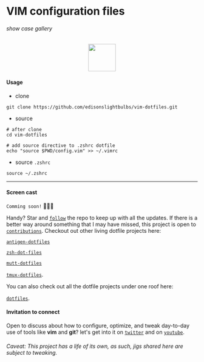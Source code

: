 # VIM configuration files

###### show case gallery

<p align="center">
  <img width="72" src="https://github.com/edisonslightbulbs/antigen-dotfiles/blob/master/res/fig_.png">
</p>

#### Usage

-   clone
```
git clone https://github.com/edisonslightbulbs/vim-dotfiles.git
```

-   source
```
# after clone
cd vim-dotfiles

# add source directive to .zshrc dotfile
echo "source $PWD/config.vim" >> ~/.vimrc
```

-   source `.zshrc`
```
source ~/.zshrc
```
* * *

#### Screen cast

`Comming soon!`    👏🍻🍻

Handy? Star and [`follow`](https://github.com/edisonslightbulbs/bootstrap.git)  the repo to keep up with all the updates.
If there is a better way around something that I may have missed, this project is open to [`contributions`](https://github.com/edisonslightbulbs/antigen-dotfiles.git). Checkout out other living dotfile projects here:

[`antigen-dotfiles`](https://github.com/edisonslightbulbs/antigen-dotfiles)

[`zsh-dot-files`](https://github.com/edisonslightbulbs/zsh-dotfiles)

[`mutt-dotfiles`](https://github.com/edisonslightbulbs/mutt)

[`tmux-dotfiles`](https://github.com/edisonslightbulbs/tmux).

You can also check out all the dotfile projects under one roof here:

[`dotfiles`](https://github.com/edisonslightbulbs/dotfiles).

#### Invitation to connect

Open to discuss about how to configure, optimize, and tweak day-to-day use of tools like **vim** and **git**?
let's get into it on [`twitter`](https://twitter.com/antiqueeverett) and on [`youtube`](https://www.youtube.com/channel/UCKkeK-xQiIWc3jzBbUel9ww?view_as=subscriber).

###### Caveat: This project has a life of its own, as such, jigs shared here are subject to tweaking.

